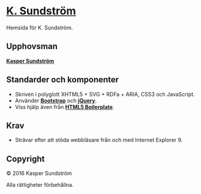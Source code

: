 # [K. Sundström](http://ksundstrom.fi/)

Hemsida för K. Sundström.


## Upphovsman

**[Kasper Sundström](https://twitter.com/ksundstrom)**


## Standarder och komponenter

* Skriven i polyglott XHTML5 + SVG + RDFa + ARIA, CSS3 och JavaScript.
* Använder **[Bootstrap](https://getbootstrap.com/)** och **[jQuery](https://jquery.com/)**.
* Viss hjälp även från **[HTML5 Boilerplate](https://html5boilerplate.com/)**.


## Krav

* Strävar efter att stöda webbläsare från och med Internet Explorer 9.


## Copyright

© 2016 Kasper Sundström

Alla rättigheter förbehållna.
